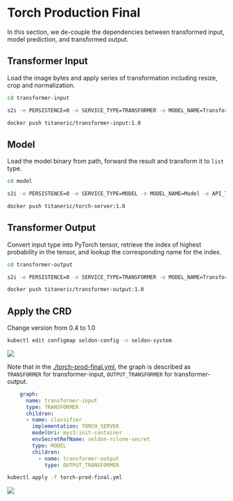 # Torch Production Final

In this section, we de-couple the dependencies between transformed input, model prediction, and transformed output.

## Transformer Input

Load the image bytes and apply series of transformation including resize, crop and normalization.

```bash
cd transformer-input

s2i -e PERSISTENCE=0 -e SERVICE_TYPE=TRANSFORMER -e MODEL_NAME=TransformerInput -e API_TYPE=REST -e CONDA_ENV_NAME=py37 build . seldonio/seldon-core-s2i-python3:1.8.0 titaneric/transformer-input:1.0

docker push titaneric/transformer-input:1.0
```

## Model

Load the model binary from path, forward the result and transform it to `list` type.

```bash
cd model

s2i -e PERSISTENCE=0 -e SERVICE_TYPE=MODEL -e MODEL_NAME=Model -e API_TYPE=REST -e CONDA_ENV_NAME=py37 build . seldonio/seldon-core-s2i-python3:1.8.0 titaneric/torch-server:1.0

docker push titaneric/torch-server:1.0
```

## Transformer Output

Convert input type into PyTorch tensor, retrieve the index of highest probability in the tensor, and lookup the corresponding name for the index.

```bash
cd transformer-output

s2i -e PERSISTENCE=0 -e SERVICE_TYPE=TRANSFORMER -e MODEL_NAME=TransformerOutput -e API_TYPE=REST -e CONDA_ENV_NAME=py37 build . seldonio/seldon-core-s2i-python3:1.8.0 titaneric/transformer-output:1.0

docker push titaneric/transformer-output:1.0
```

## Apply the CRD

Change version from 0.4 to 1.0

```bash
kubectl edit configmap seldon-config -n seldon-system
```

![](https://i.imgur.com/VKOwrxQ.png)

Note that in the [./torch-prod-final.yml](./torch-prod-final.yml), the graph is described as `TRANSFORMER` for transformer-input, `OUTPUT_TRANSFORMER` for transformer-output.

```yaml
    graph:
      name: transformer-input
      type: TRANSFORMER
      children:
      - name: classifier
        implementation: TORCH_SERVER
        modelUri: mys3:init-container
        envSecretRefName: seldon-rclone-secret
        type: MODEL
        children: 
          - name: transformer-output
            type: OUTPUT_TRANSFORMER
```

```bash
kubectl apply -f torch-prod-final.yml
```

![](https://i.imgur.com/0BwHuAV.png)
